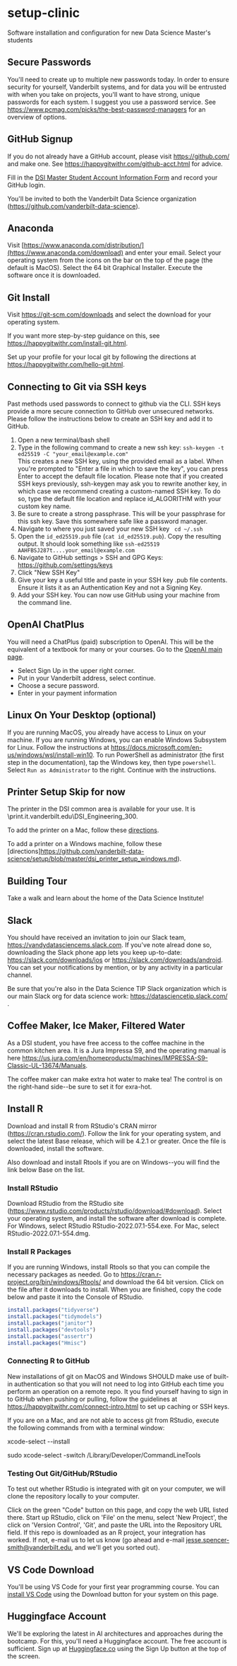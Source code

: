 # setup-clinic
Software installation and configuration for new Data Science Master's students 

## Secure Passwords

You'll need to create up to multiple new passwords today. In order to ensure security for yourself, Vanderbilt systems, and for data you will be entrusted with when you take on projects, you'll want to have strong, unique passwords for each system. I suggest you use a password service. See https://www.pcmag.com/picks/the-best-password-managers for an overview of options. 

## GitHub Signup

If you do not already have a GitHub account, please visit https://github.com/ and make one. See https://happygitwithr.com/github-acct.html for advice. 

Fill in the [DSI Master Student Account Information Form](https://forms.gle/5s6hjFNHCYP8rFtUA) and record your GitHub login. 

You'll be invited to both the Vanderbilt Data Science organization (https://github.com/vanderbilt-data-science). 




## Anaconda

Visit [https://www.anaconda.com/distribution/](https://www.anaconda.com/download) and enter your email. Select your operating system from the icons on the bar on the top of the page (the default is MacOS). Select the 64 bit Graphical Installer. Execute the software once it is downloaded.  

##  Git Install

Visit https://git-scm.com/downloads and select the download for your operating system.  

If you want more step-by-step guidance on this, see https://happygitwithr.com/install-git.html. 

Set up your profile for your local git by following the directions at https://happygitwithr.com/hello-git.html. 

## Connecting to Git via SSH keys

Past methods used passwords to connect to github via the CLI. SSH keys provide a more secure connection to GitHub over unsecured networks. Please follow the instructions below to create an SSH key and add it to GitHub.  

1. Open a new terminal/bash shell
2. Type in the following command to create a new ssh key: ```ssh-keygen -t ed25519 -C "your_email@example.com"```  
   This creates a new SSH key, using the provided email as a label.
   When you're prompted to "Enter a file in which to save the key", you can press Enter to accept the default file location.  Please note that if you created SSH keys previously, ssh-keygen may ask you to rewrite another key, in which case we recommend creating a custom-named SSH key. To do so, type the default file location and replace id_ALGORITHM with your custom key name.
3. Be sure to create a strong passphrase. This will be your passphrase for this ssh key. Save this somewhere safe like a password manager. 
4. Navigate to where you just saved your new SSH key ``` cd ~/.ssh```
5. Open the ```id_ed25519.pub``` file (```cat id_ed25519.pub```). Copy the resulting output. It should look something like ```ssh-ed25519 AAHFBSJ287t....your_email@example.com```
6. Navigate to GitHub settings > SSH and GPG Keys: https://github.com/settings/keys
7. Click "New SSH Key"
8. Give your key a useful title and paste in your SSH key .pub file contents. Ensure it lists it as an Authentication Key and not a Signing Key.  
9. Add your SSH key. You can now use GitHub using your machine from the command line. 

## OpenAI ChatPlus 

You will need a ChatPlus (paid) subscription to OpenAI. This will be the equivalent of a textbook for many or your courses. Go to the [OpenAI main page](https://openai.com/). 
- Select Sign Up in the upper right corner.
- Put in your Vanderbilt address, select continue.
- Choose a secure password.
- Enter in your payment information 

## Linux On Your Desktop (optional)

If you are running MacOS, you already have access to Linux on your machine. If you are running Windows, you can enable Windows Subsystem for Linux. Follow the instructions at https://docs.microsoft.com/en-us/windows/wsl/install-win10. To run PowerShell as administrator (the first step in the documentation), tap the Windows key, then type `powershell`. Select `Run as Administrator` to the right. Continue with the instructions.


## Printer Setup  **Skip for now**

The printer in the DSI common area  is available for your use. It is \\print.it.vanderbilt.edu\DSI_Engineering_300. 

To add the printer on a Mac, follow these  [directions](https://github.com/vanderbilt-data-science-masters-program/setup/blob/master/dsi_printer_setup_mac.md).

To add a printer on a Windows machine, follow these 
[directions]https://github.com/vanderbilt-data-science/setup/blob/master/dsi_printer_setup_windows.md).

## Building Tour

Take a walk and learn about the home of the Data Science Institute!  

## Slack

You should have received an invitation to join our Slack team, https://vandydatasciencems.slack.com. If you've note alread done so, downloading the Slack phone app lets you keep up-to-date: https://slack.com/downloads/ios or https://slack.com/downloads/android. You can set your notifications by mention, or by any activity in a particular channel. 

Be sure that you're also in the Data Science TIP Slack organization which is our main Slack org for data science work: https://datasciencetip.slack.com/ .

## Coffee Maker, Ice Maker, Filtered Water

As a DSI student, you have free access to the coffee machine in the common kitchen area. It is a Jura Impressa S9, and the operating manual is here https://us.jura.com/en/homeproducts/machines/IMPRESSA-S9-Classic-UL-13674/Manuals. 

The coffee maker can make extra hot water to make tea! The control is on the right-hand side--be sure to set it for exra-hot. 


## Install R

Download and install R from RStudio's CRAN mirror (https://cran.rstudio.com/). Follow the link for your operating system, and select the latest Base release, which will be 4.2.1 or greater. Once the file is downloaded, install the software.   

Also download and install Rtools if you are on Windows--you will find the link below Base on the list.

### Install RStudio

Download RStudio from the RStudio site (https://www.rstudio.com/products/rstudio/download/#download). Select your operating system, and install the software after download is complete. For Windows, select RStudio RStudio-2022.07.1-554.exe. For Mac, select RStudio-2022.07.1-554.dmg. 

### Install R Packages

If you are running Windows, install Rtools so that you can compile the necessary packages as needed. Go to https://cran.r-project.org/bin/windows/Rtools/ and download the 64 bit version. Click on the file after it downloads to install. When you are finished, copy the code below and paste it into the Console of RStudio. 

```r
install.packages("tidyverse")
install.packages("tidymodels")
install.packages("janitor")
install.packages("devtools")
install.packages("assertr")
install.packages("Hmisc")
```
### Connecting R to GitHub

New installations of git on MacOS and Windows SHOULD make use of built-in authentication so that you will not need to log into GitHub each time you perform an operation on a remote repo. It you find yourself having to sign in to GitHub when pushing or pulling, follow the guidelines at https://happygitwithr.com/connect-intro.html to set up caching or SSH keys. 

If you are on a Mac, and are not able to access git from RStudio, execute the following commands from with a terminal window:

xcode-select --install  

sudo xcode-select -switch /Library/Developer/CommandLineTools

### Testing Out Git/GitHub/RStudio

To test out whether RStudio is integrated with git on your computer, we will clone the repository locally to your computer. 

Click on the green "Code" button on this page, and copy the web URL listed there. Start up RStudio, click on 'File' on the menu, select 'New Project', the click on 'Version Control', 'Git', and paste the URL into the Repository URL field. If this repo is downloaded as an R project, your integration has worked. If not, e-mail us to let us know (go ahead and e-mail jesse.spencer-smith@vanderbilt.edu, and we'll get you sorted out). 

## VS Code Download
You'll be using VS Code for your first year programming course. You can [install VS Code](https://code.visualstudio.com/download) using the Download button for your system on this page.

## Huggingface Account
We'll be exploring the latest in AI architectures and approaches during the bootcamp. For this, you'll need a Huggingface account. The free account is sufficient. Sign up at [Huggingface.co](https://huggingface.co) using the Sign Up button at the top of the screen.
